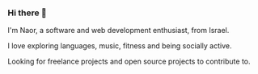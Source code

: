 ### Hi there 👋

I'm Naor, a software and web development enthusiast, from Israel.

I love exploring languages, music, fitness and being socially active.

Looking for freelance projects and open source projects to contribute to.
